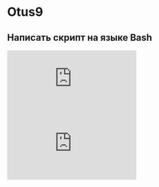 # Otus9
## Написать скрипт на языке Bash
![Скрипт](https://github.com/Sunabak/Otus9/blob/main/scv1.sh)
![Пример письма ](https://github.com/Sunabak/Otus9/blob/main/mail.txt) 
